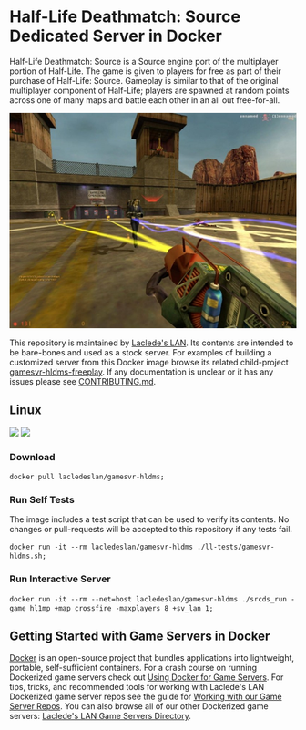 # Half-Life Deathmatch: Source Dedicated Server in Docker

Half-Life Deathmatch: Source is a Source engine port of the multiplayer portion of Half-Life. The game is given to players for free as part of their purchase of Half-Life: Source. Gameplay is similar to that of the original multiplayer component of Half-Life; players are spawned at random points across one of many maps and battle each other in an all out free-for-all.

![Half-Life Deathmatch: Source Screenshot](https://raw.githubusercontent.com/LacledesLAN/gamesvr-hldms/master/.misc/screenshot1.jpg "Half-Life Deathmatch: Source Screenshot")

This repository is maintained by [Laclede's LAN](https://lacledeslan.com). Its contents are intended to be bare-bones and used as a stock server. For examples of building a customized server from this Docker image browse its related child-project [gamesvr-hldms-freeplay](https://github.com/LacledesLAN/gamesvr-hldms-freeplay). If any documentation is unclear or it has any issues please see [CONTRIBUTING.md](./CONTRIBUTING.md).

## Linux

[![](https://images.microbadger.com/badges/version/lacledeslan/gamesvr-hldms.svg)](https://microbadger.com/images/lacledeslan/gamesvr-hldms "Get your own version badge on microbadger.com")
[![](https://images.microbadger.com/badges/image/lacledeslan/gamesvr-hldms.svg)](https://microbadger.com/images/lacledeslan/gamesvr-hldms "Get your own image badge on microbadger.com")

### Download

```shell
docker pull lacledeslan/gamesvr-hldms;
```

### Run Self Tests

The image includes a test script that can be used to verify its contents. No changes or pull-requests will be accepted to this repository if any tests fail.

```shell
docker run -it --rm lacledeslan/gamesvr-hldms ./ll-tests/gamesvr-hldms.sh;
```

### Run Interactive Server

```shell
docker run -it --rm --net=host lacledeslan/gamesvr-hldms ./srcds_run -game hl1mp +map crossfire -maxplayers 8 +sv_lan 1;
```

## Getting Started with Game Servers in Docker

[Docker](https://docs.docker.com/) is an open-source project that bundles applications into lightweight, portable, self-sufficient containers. For a crash course on running Dockerized game servers check out [Using Docker for Game Servers](https://github.com/LacledesLAN/README.1ST/blob/master/GameServers/DockerAndGameServers.md). For tips, tricks, and recommended tools for working with Laclede's LAN Dockerized game server repos see the guide for [Working with our Game Server Repos](https://github.com/LacledesLAN/README.1ST/blob/master/GameServers/WorkingWithOurRepos.md). You can also browse all of our other Dockerized game servers: [Laclede's LAN Game Servers Directory](https://github.com/LacledesLAN/README.1ST/tree/master/GameServers).
